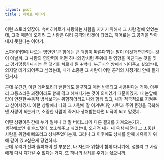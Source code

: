 ```yaml
---
layout: post
title : 히어로 이야기
---
```

이런 스토리 있잖아. 슈퍼히어로가 사랑하는 사람을 지키기 위해서 그 사람 곁에 있었는데, 그것 때문에 오히려 그 사람은 여러 공격의 타겟이 되었고, 히어로는 그 공격을 막아내지 못한다는 이야기.   

스파이더맨에 나오는 명언인 ‘큰 힘에는 큰 책임이 따른다’하는 말이 이것과 연관되는 것이 아닐까. 그 사람의 영향력이 어떤 하나의 장처럼 주위에 큰 영향을 미친다는 것을 잊고 경거망동하다가는 큰 댓가를 치르게 될 수밖에. 누군가의 방패가 되어주고 싶었는데, 의지할 데가 되어주고 싶었는데, 내게 소중한 그 사람이 어떤 공격의 사정거리 안에 들게 된거지.  

근데 웃긴건, 이런 레퍼토리가 뻔한데도 불구하고 매번 반복되고 사용된다는 거야. 아무리 고통스러운 과정이라도 함께 겪고 헤쳐나가는 것이 의미있기 때문이겠지. 내 눈앞에 없이 안전한 수동적 방식보다는 위험하더라도 나와 함께 있고, 내가 적극적으로 지켜주고 싶어서겠지. 이런 상황에서 나와 그 사람이 잘 이겨낸다면 시련과 주위 환경을 극복해 낸 사랑이 되는거고, 소중한 사람이 죽거나 상처받는다면 비극이 되고 말겠지.

어떤 상황이든 간에 누가 얼마나 더 잘 버티느냐가 다른 결과를 가져오는거지.    
생각해보면 꽤 슬프잖아. 보호해주고 싶었는데, 오히려 내가 내 욕심 때문에 그 소중한 사람을 위험에 빠뜨리고 상처주었다는게.    그러니 그 이후에도 상처를 함께 치유하기 위해 같이 있고싶은게 당연하지.   
근데 우리가 진짜 슬퍼해야 할 부분은, 나 자신과 위험이 함께 다니기에, 섣불리 그 사람에게 다시 다가갈 수 없다는 거지. 또 하나의 상처를 주기는 싫으니까.

